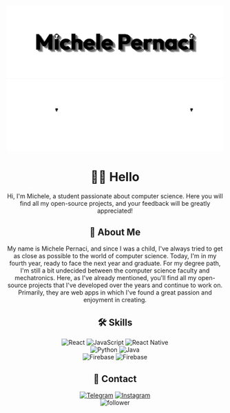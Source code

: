 <div align="center">
  <img width=800 src="https://github.com/Mikexezy/Mikexezy/blob/main/placeLight.png#gh-light-mode-only" alt="Logo">
  <img width=800 src="https://github.com/Mikexezy/Mikexezy/blob/main/placeDark.png#gh-dark-mode-only" alt="Logo">
</div>

<h1 align="center">👋🏻 Hello</h1>
<p align="center">Hi, I'm Michele, a student passionate about computer science. 
Here you will find all my open-source projects, and your feedback will be greatly appreciated!</p>

<h2 align="center">🚀 About Me</h2>
<p align="center">My name is Michele Pernaci, and since I was a child, I've always tried to get as close as possible to the world of computer science. Today, I'm in my fourth year, ready to face the next year and graduate. 
For my degree path, I'm still a bit undecided between the computer science faculty and mechatronics.
Here, as I've already mentioned, you'll find all my open-source projects that I've developed over the years and continue to work on. 
Primarily, they are web apps in which I've found a great passion and enjoyment in creating.</p>

<h2 align="center">🛠 Skills</h2>
<div align="center">
  <img src="https://img.shields.io/badge/React-20232A?style=for-the-badge&logo=react&logoColor=white" alt="React">
  <img src="https://img.shields.io/badge/JavaScript-20232A?style=for-the-badge&logo=javascript&logoColor=white" alt="JavaScript">
  <img src="https://img.shields.io/badge/React_Native-20232A?style=for-the-badge&logo=react&logoColor=white" alt="React Native">
</div>

<div align="center">
  <img src="https://img.shields.io/badge/Python-20232A?style=for-the-badge&logo=python&logoColor=white" alt="Python">
  <img src="https://img.shields.io/badge/Java-20232A?style=for-the-badge&logo=openjdk&logoColor=white" alt="Java">
</div>

<div align="center">
  <picture>
    <msource media="(prefers-color-scheme: dark)"/>
    <img src="https://img.shields.io/badge/firebase-20232A?style=for-the-badge&logo=firebase&logoColor=white" alt="Firebase">
  </picture>
  <picture>
    <msource media="(prefers-color-scheme: dark)"/>
    <img src="https://img.shields.io/badge/firebase-FFFFFF?style=for-the-badge&logo=firebase&logoColor=black" alt="Firebase">
  </picture>
</div>

<h2 align="center">📱 Contact</h2>
<div align="center">
  <a href="https://t.me/michelepernacigithub"><img src="https://img.shields.io/badge/telegram-20232A?style=for-the-badge&logo=telegram&logoColor=white" alt="Telegram"></a>
  <a href="https://www.instagram.com/michelepernacii/"><img src="https://img.shields.io/badge/instagram-20232A?style=for-the-badge&logo=instagram&logoColor=white" alt="Instagram"></a>
</div>

<div align="center">
  <img src="https://img.shields.io/github/followers/Mikexezy?style=for-the-badge&labelColor=20232A&color=20232A" alt="follower"/>
</div>
